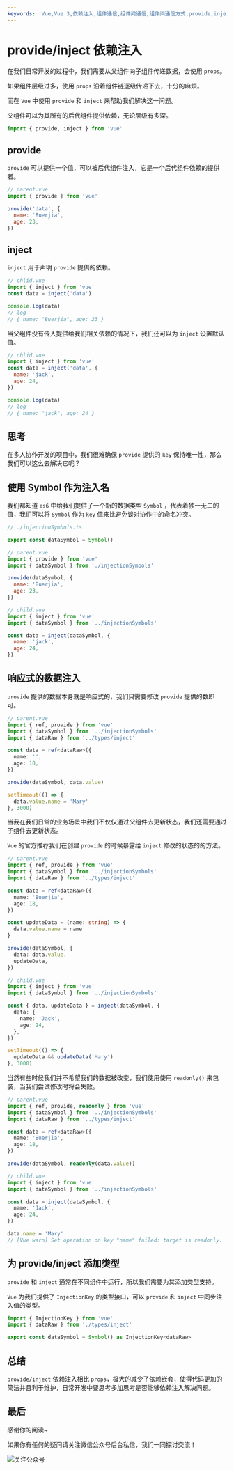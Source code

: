 ```yaml
---
keywords: 'Vue,Vue 3,依赖注入,组件通信,组件间通信,组件间通信方式,provide,inject'
---
```


# provide/inject 依赖注入

在我们日常开发的过程中，我们需要从父组件向子组件传递数据，会使用 `props`。

如果组件层级过多，使用 `props` 沿着组件链逐级传递下去，十分的麻烦。

而在 `Vue` 中使用 `provide` 和 `inject` 来帮助我们解决这一问题。

父组件可以为其所有的后代组件提供依赖，无论层级有多深。

```javascript
import { provide, inject } from 'vue'
```

## provide

`provide` 可以提供一个值，可以被后代组件注入，它是一个后代组件依赖的提供者。

```javascript
// parent.vue
import { provide } from 'vue'

provide('data', {
  name: 'Buerjia',
  age: 23,
})
```

## inject

`inject` 用于声明 `provide` 提供的依赖。

```javascript
// chlid.vue
import { inject } from 'vue'
const data = inject('data')

console.log(data)
// log
// { name: "Buerjia", age: 23 }
```

当父组件没有传入提供给我们相关依赖的情况下，我们还可以为 `inject` 设置默认值。

```javascript
// chlid.vue
import { inject } from 'vue'
const data = inject('data', {
  name: 'jack',
  age: 24,
})

console.log(data)
// log
// { name: "jack", age: 24 }
```

## 思考

在多人协作开发的项目中，我们很难确保 `provide` 提供的 `key` 保持唯一性，那么我们可以这么去解决它呢？

## 使用 Symbol 作为注入名

我们都知道 `es6` 中给我们提供了一个新的数据类型 `Symbol` ，代表着独一无二的值，我们可以将 `Symbol` 作为 `key` 值来比避免谈对协作中的命名冲突。

```typescript
// ./injectionSymbols.ts

export const dataSymbol = Symbol()
```

```javascript
// parent.vue
import { provide } from 'vue'
import { dataSymbol } from './injectionSymbols'

provide(dataSymbol, {
  name: 'Buerjia',
  age: 23,
})
```

```javascript
// child.vue
import { inject } from 'vue'
import { dataSymbol } from '../injectionSymbols'

const data = inject(dataSymbol, {
  name: 'jack',
  age: 24,
})
```

## 响应式的数据注入

`provide` 提供的数据本身就是响应式的，我们只需要修改 `provide` 提供的数即可。

```typescript
// parent.vue
import { ref, provide } from 'vue'
import { dataSymbol } from '../injectionSymbols'
import { dataRaw } from '../types/inject'

const data = ref<dataRaw>({
  name: '',
  age: 18,
})

provide(dataSymbol, data.value)

setTimeout(() => {
  data.value.name = 'Mary'
}, 3000)
```

当我在我们日常的业务场景中我们不仅仅通过父组件去更新状态，我们还需要通过子组件去更新状态。

`Vue` 的官方推荐我们在创建 `provide` 的时候暴露给 `inject` 修改的状态的的方法。

```typescript
// parent.vue
import { ref, provide } from 'vue'
import { dataSymbol } from '../injectionSymbols'
import { dataRaw } from '../types/inject'

const data = ref<dataRaw>({
  name: 'Buerjia',
  age: 18,
})

const updateData = (name: string) => {
  data.value.name = name
}

provide(dataSymbol, {
  data: data.value,
  updateData,
})
```

```typescript
// child.vue
import { inject } from 'vue'
import { dataSymbol } from '../injectionSymbols'

const { data, updateData } = inject(dataSymbol, {
  data: {
    name: 'Jack',
    age: 24,
  },
})

setTimeout(() => {
  updateData && updateData('Mary')
}, 3000)
```

当然有些时候我们并不希望我们的数据被改变，我们使用使用 `readonly()` 来包装，当我们尝试修改时将会失败。

```typescript
// parent.vue
import { ref, provide, readonly } from 'vue'
import { dataSymbol } from '../injectionSymbols'
import { dataRaw } from '../types/inject'

const data = ref<dataRaw>({
  name: 'Buerjia',
  age: 18,
})

provide(dataSymbol, readonly(data.value))
```

```typescript
// child.vue
import { inject } from 'vue'
import { dataSymbol } from '../injectionSymbols'

const data = inject(dataSymbol, {
  name: 'Jack',
  age: 24,
})

data.name = 'Mary'
// [Vue warn] Set operation on key "name" failed: target is readonly.
```

## 为 provide/inject 添加类型

`provide` 和 `inject` 通常在不同组件中运行，所以我们需要为其添加类型支持。

`Vue` 为我们提供了 `InjectionKey` 的类型接口，可以 `provide` 和 `inject` 中同步注入值的类型。

```typescript
import { InjectionKey } from 'vue'
import { dataRaw } from './types/inject'

export const dataSymbol = Symbol() as InjectionKey<dataRaw>
```

## 总结

`provide/inject` 依赖注入相比 `props`，极大的减少了依赖嵌套，使得代码更加的简洁并且利于维护，日常开发中要思考多加思考是否能够依赖注入解决问题。

## 最后

感谢你的阅读~

如果你有任何的疑问请关注微信公众号后台私信，我们一同探讨交流！

![关注公众号](/assets/subscription.webp)
